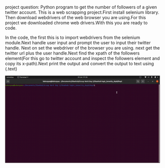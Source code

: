 project question: Python program to get the number of followers of a given twitter account.
This is a web scrapping project.First install selenium library. Then download webdrivers of the web browser you are using.For this project we downloaded chrome web drivers.With this you are ready to code. 

In the code, the first this is to import webdrivers from the selenium module.Next handle user input and prompt the user to input their twitter handle. Next on set the webdriver of the browser you are using. next get the twitter url plus the user handle.Next find the xpath of the followers element(For this go to twitter account and inspect the followers element and copy its x-path).Next print the output and convert the output to text using (.text)

<img src="Logic Tenacity.gif">
